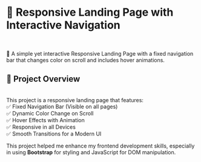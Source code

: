 <h1>📌 Responsive Landing Page with Interactive Navigation</h1> <br>
<p>🚀 A simple yet interactive Responsive Landing Page with a fixed navigation bar that changes color on scroll and includes hover animations.</p>

<div>
  <h2>📂 Project Overview </h2> <br>
  This project is a responsive landing page that features: <br>
  ✅ Fixed Navigation Bar (Visible on all pages) <br>
  ✅ Dynamic Color Change on Scroll <br>
  ✅ Hover Effects with Animation <br>
  ✅ Responsive in all Devices <br>
  ✅ Smooth Transitions for a Modern UI <br>
</div>


This project helped me enhance my frontend development skills, especially in using <b>Bootstrap</b> for styling and JavaScript for DOM manipulation.

